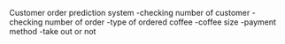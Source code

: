 Customer order prediction system
-checking number of customer
-checking number of order
-type of ordered coffee
-coffee size
-payment method
-take out or not
